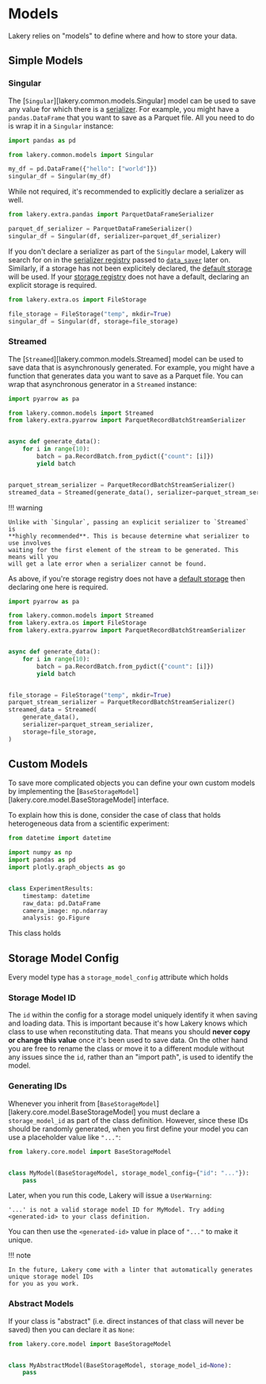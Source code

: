 # Models

Lakery relies on "models" to define where and how to store your data.

## Simple Models

### Singular

The [`Singular`][lakery.common.models.Singular] model can be used to save any value for
which there is a [serializer](./serializers.md). For example, you might have a
`pandas.DataFrame` that you want to save as a Parquet file. All you need to do is wrap
it in a `Singular` instance:

```python
import pandas as pd

from lakery.common.models import Singular

my_df = pd.DataFrame({"hello": ["world"]})
singular_df = Singular(my_df)
```

While not required, it's recommended to explicitly declare a serializer as well.

```python
from lakery.extra.pandas import ParquetDataFrameSerializer

parquet_df_serializer = ParquetDataFrameSerializer()
singular_df = Singular(df, serializer=parquet_df_serializer)
```

If you don't declare a serializer as part of the `Singular` model, Lakery will search
for on in the [serializer registry](./registries.md#serializer-registry) passed to
[`data_saver`](../usage/index.md#saving) later on. Similarly, if a storage has not been
explicitely declared, the [default storage](registries.md#default-storage) will be used.
If your [storage registry](./registries.md#storage-registry) does not have a default,
declaring an explicit storage is required.

```python
from lakery.extra.os import FileStorage

file_storage = FileStorage("temp", mkdir=True)
singular_df = Singular(df, storage=file_storage)
```

### Streamed

The [`Streamed`][lakery.common.models.Streamed] model can be used to save data that is
asynchronously generated. For example, you might have a function that generates data you
want to save as a Parquet file. You can wrap that asynchronous generator in a `Streamed`
instance:

```python
import pyarrow as pa

from lakery.common.models import Streamed
from lakery.extra.pyarrow import ParquetRecordBatchStreamSerializer


async def generate_data():
    for i in range(10):
        batch = pa.RecordBatch.from_pydict({"count": [i]})
        yield batch


parquet_stream_serializer = ParquetRecordBatchStreamSerializer()
streamed_data = Streamed(generate_data(), serializer=parquet_stream_serializer)
```

!!! warning

    Unlike with `Singular`, passing an explicit serializer to `Streamed` is
    **highly recommended**. This is because determine what serializer to use involves
    waiting for the first element of the stream to be generated. This means will you
    will get a late error when a serializer cannot be found.

As above, if you're storage registry does not have a
[default storage](registries.md#declaring-a-default-storage) then declaring one here is
required.

```python
import pyarrow as pa

from lakery.common.models import Streamed
from lakery.extra.os import FileStorage
from lakery.extra.pyarrow import ParquetRecordBatchStreamSerializer


async def generate_data():
    for i in range(10):
        batch = pa.RecordBatch.from_pydict({"count": [i]})
        yield batch


file_storage = FileStorage("temp", mkdir=True)
parquet_stream_serializer = ParquetRecordBatchStreamSerializer()
streamed_data = Streamed(
    generate_data(),
    serializer=parquet_stream_serializer,
    storage=file_storage,
)
```

## Custom Models

To save more complicated objects you can define your own custom models by implementing
the [`BaseStorageModel`][lakery.core.model.BaseStorageModel] interface.

To explain how this is done, consider the case of class that holds heterogeneous data
from a scientific experiment:

```python
from datetime import datetime

import numpy as np
import pandas as pd
import plotly.graph_objects as go


class ExperimentResults:
    timestamp: datetime
    raw_data: pd.DataFrame
    camera_image: np.ndarray
    analysis: go.Figure
```

This class holds

## Storage Model Config

Every model type has a `storage_model_config` attribute which holds

### Storage Model ID

The `id` within the config for a storage model uniquely identify it when saving and
loading data. This is important because it's how Lakery knows which class to use when
reconstituting data. That means you should **never copy or change this value** once it's
been used to save data. On the other hand you are free to rename the class or move it to
a different module without any issues since the `id`, rather than an "import path", is
used to identify the model.

### Generating IDs

Whenever you inherit from [`BaseStorageModel`][lakery.core.model.BaseStorageModel] you
must declare a `storage_model_id` as part of the class definition. However, since these
IDs should be randomly generated, when you first define your model you can use a
placeholder value like `"..."`:

```python
from lakery.core.model import BaseStorageModel


class MyModel(BaseStorageModel, storage_model_config={"id": "..."}):
    pass
```

Later, when you run this code, Lakery will issue a `UserWarning`:

```
'...' is not a valid storage model ID for MyModel. Try adding <generated-id> to your class definition.
```

You can then use the `<generated-id>` value in place of `"..."` to make it unique.

!!! note

    In the future, Lakery come with a linter that automatically generates unique storage model IDs
    for you as you work.

### Abstract Models

If your class is "abstract" (i.e. direct instances of that class will never be saved)
then you can declare it as `None`:

```python
from lakery.core.model import BaseStorageModel


class MyAbstractModel(BaseStorageModel, storage_model_id=None):
    pass
```
